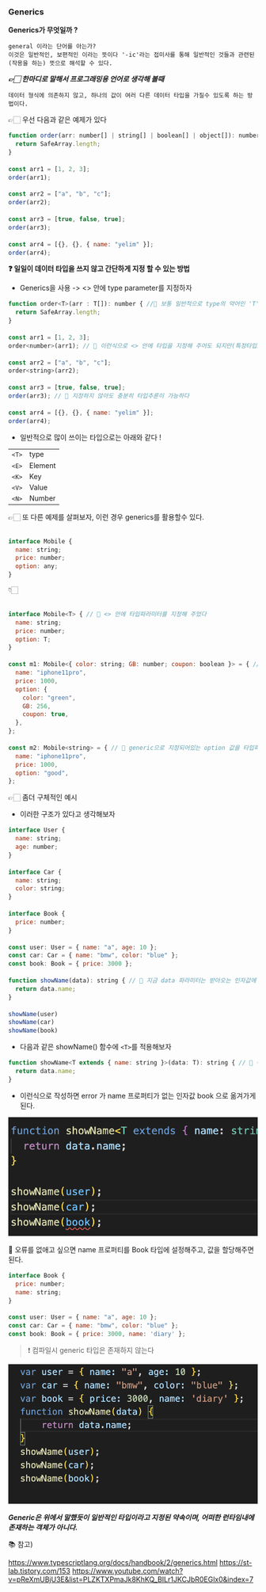 ### **Generics**

**Generics가 무엇일까 ?**

    general 이라는 단어를 아는가? 
    이것은 일반적인, 보편적인 이라는 뜻이다 '-ic'라는 접미사를 통해 일반적인 것들과 관련된(작용을 하는) 뜻으로 해석할 수 있다.


**_👉🏻 한마디로 말해서 프로그래밍용 언어로 생각해 볼때_**

    데이터 형식에 의존하지 않고, 하나의 값이 여러 다른 데이터 타입을 가질수 있도록 하는 방법이다.



👉🏻 우선 다음과 같은 예제가 있다

```js
function order(arr: number[] | string[] | boolean[] | object[]): number { //📌 이러한 방식으로 변수가 하나씩 선언될때마다 데이터 타입을 지정해 줘야한다.
  return SafeArray.length;
}

const arr1 = [1, 2, 3];
order(arr1);

const arr2 = ["a", "b", "c"];
order(arr2);

const arr3 = [true, false, true];
order(arr3);

const arr4 = [{}, {}, { name: "yelim" }];
order(arr4);

```

**❓ 일일이 데이터 타입을 쓰지 않고 간단하게 지정 할 수 있는 방법**

- Generics을 사용 -> <> 안에 type parameter를 지정하자


```js
function order<T>(arr : T[]): number { //📌 보통 일반적으로 type의 약어인 'T'를 사용한다. 상관 x
  return SafeArray.length;
}

const arr1 = [1, 2, 3];
order<number>(arr1); // 📌 이런식으로 <> 안에 타입을 지정해 주어도 되지만(특정타입으로 강조하고 싶을때만 사용),

const arr2 = ["a", "b", "c"];
order<string>(arr2);

const arr3 = [true, false, true];
order(arr3); // 📌 지정하지 않아도 충분히 타입추론이 가능하다

const arr4 = [{}, {}, { name: "yelim" }];
order(arr4);

```

- 일반적으로 많이 쓰이는 타입으로는 아래와 같다 !

|||
|-|-|
|`<T>`|type|
|`<E>`|Element|
|`<K>`|Key|
|`<V>`|Value|
|`<N>`|Number|


👉🏻 또 다른 예제를 살펴보자, 이런 경우 generics를 활용할수 있다.

```js

interface Mobile {
  name: string;
  price: number;
  option: any;
}

```

👇🏻

```js

interface Mobile<T> { // 📌 <> 안에 타입파라미터를 지정해 주었다
  name: string;
  price: number;
  option: T; 
}

const m1: Mobile<{ color: string; GB: number; coupon: boolean }> = { // 📌 generic으로 지정되어있는 option 객체내의 값을 타입파라미터로 보내준다.
  name: "iphone11pro",
  price: 1000,
  option: {
    color: "green",
    GB: 256,
    coupon: true,
  },
};

const m2: Mobile<string> = { // 📌 generic으로 지정되어있는 option 값을 타입파라미터로 보내준다.
  name: "iphone11pro",
  price: 1000,
  option: "good",
};

```

👉🏻 좀더 구체적인 예시

- 이러한 구조가 있다고 생각해보자

```js
interface User {
  name: string;
  age: number;
}

interface Car {
  name: string;
  color: string;
}

interface Book {
  price: number;
}

const user: User = { name: "a", age: 10 };
const car: Car = { name: "bmw", color: "blue" };
const book: Book = { price: 3000 };

function showName(data): string { // 📌 지금 data 파라미터는 받아오는 인자값에 name이 없으므로 error를 나타내게 되며, any 타입으로 임의 지정되어있다.
  return data.name;
}

showName(user)
showName(car)
showName(book)
```
- 다음과 같은 showName() 함수에 `<T>`를 적용해보자

```js
function showName<T extends { name: string }>(data: T): string { // 📌 이런식으로 타입 파라미터를 확장시켜 명시되는 타입을 구체적으로 표기할 수 있다.
  return data.name;
}
```
- 이런식으로 작성하면 error 가 name 프로퍼티가 없는 인자값 book 으로 옮겨가게 된다.

<img src="./img/002_1.png">

🔑 오류를 없애고 싶으면 name 프로퍼티를 Book 타입에 설정해주고, 값을 할당해주면 된다.

```js
interface Book {
  price: number;
  name: string; 
}

const user: User = { name: "a", age: 10 };
const car: Car = { name: "bmw", color: "blue" };
const book: Book = { price: 3000, name: 'diary' };
```

> ❗️ 컴파일시 generic 타입은 존재하지 않는다

<img src="./img/002_2.png">

**_Generic은 위에서 말했듯이 일반적인 타입이라고 지정된 약속이며, 어떠한 런타임내에 존재하는 객체가 아니다._**





📚 참고) 

https://www.typescriptlang.org/docs/handbook/2/generics.html
https://st-lab.tistory.com/153
https://www.youtube.com/watch?v=pReXmUBjU3E&list=PLZKTXPmaJk8KhKQ_BILr1JKCJbR0EGlx0&index=7

